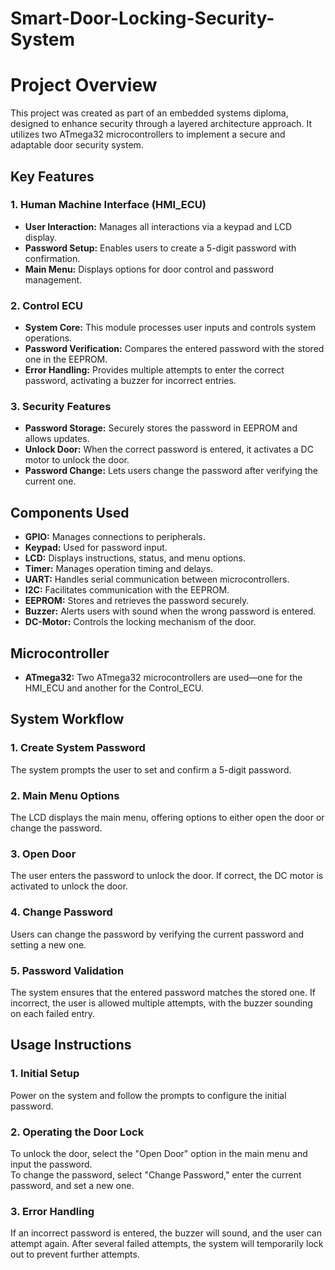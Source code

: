 # Smart-Door-Locking-Security-System
# Project Overview
This project was created as part of an embedded systems diploma, designed to enhance security through a layered architecture approach. It utilizes two ATmega32 microcontrollers to implement a secure and adaptable door security system.

## **Key Features**

### **1. Human Machine Interface (HMI_ECU)**
- **User Interaction:** Manages all interactions via a keypad and LCD display.  
- **Password Setup:** Enables users to create a 5-digit password with confirmation.  
- **Main Menu:** Displays options for door control and password management.

### **2. Control ECU**
- **System Core:** This module processes user inputs and controls system operations.  
- **Password Verification:** Compares the entered password with the stored one in the EEPROM.  
- **Error Handling:** Provides multiple attempts to enter the correct password, activating a buzzer for incorrect entries.

### **3. Security Features**
- **Password Storage:** Securely stores the password in EEPROM and allows updates.  
- **Unlock Door:** When the correct password is entered, it activates a DC motor to unlock the door.  
- **Password Change:** Lets users change the password after verifying the current one.

## **Components Used**
- **GPIO:** Manages connections to peripherals.  
- **Keypad:** Used for password input.  
- **LCD:** Displays instructions, status, and menu options.  
- **Timer:** Manages operation timing and delays.  
- **UART:** Handles serial communication between microcontrollers.  
- **I2C:** Facilitates communication with the EEPROM.  
- **EEPROM:** Stores and retrieves the password securely.  
- **Buzzer:** Alerts users with sound when the wrong password is entered.  
- **DC-Motor:** Controls the locking mechanism of the door.

## **Microcontroller**
- **ATmega32:** Two ATmega32 microcontrollers are used—one for the HMI_ECU and another for the Control_ECU.

## **System Workflow**

### **1. Create System Password**
The system prompts the user to set and confirm a 5-digit password.

### **2. Main Menu Options**
The LCD displays the main menu, offering options to either open the door or change the password.

### **3. Open Door**
The user enters the password to unlock the door. If correct, the DC motor is activated to unlock the door.

### **4. Change Password**
Users can change the password by verifying the current password and setting a new one.

### **5. Password Validation**
The system ensures that the entered password matches the stored one. If incorrect, the user is allowed multiple attempts, with the buzzer sounding on each failed entry.

## **Usage Instructions**

### **1. Initial Setup**
Power on the system and follow the prompts to configure the initial password.  

### **2. Operating the Door Lock**
To unlock the door, select the "Open Door" option in the main menu and input the password.  
To change the password, select "Change Password," enter the current password, and set a new one.

### **3. Error Handling**
If an incorrect password is entered, the buzzer will sound, and the user can attempt again. After several failed attempts, the system will temporarily lock out to prevent further attempts.
